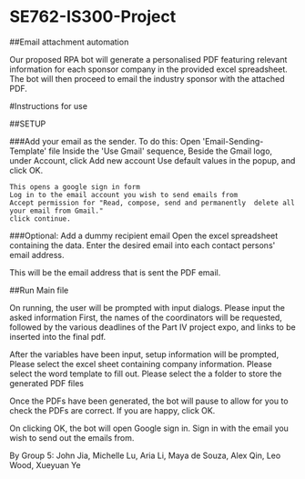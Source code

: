 # SE762-IS300-Project

##Email attachment automation

Our proposed RPA bot will generate a personalised PDF featuring relevant information for each sponsor company in the provided excel spreadsheet. The bot will then proceed to email the industry sponsor with the attached PDF.


#Instructions for use

##SETUP

###Add your email as the sender. 
To do this:
Open 'Email-Sending-Template' file
Inside the 'Use Gmail' sequence, 
Beside the Gmail logo, under Account, click Add new account
Use default values in the popup, and click OK.

	This opens a google sign in form
	Log in to the email account you wish to send emails from
	Accept permission for "Read, compose, send and permanently 	delete all your email from Gmail."
	click continue.

###Optional: Add a dummy recipient email
Open the excel spreadsheet containing the data.
Enter the desired email into each contact persons' email address.

This will be the email address that is sent the PDF email.

##Run Main file

On running, the user will be prompted with input dialogs. Please input the asked information
First, the names of the coordinators will be requested, followed by the various deadlines of the Part IV project expo, and links to be inserted into the final pdf.

After the variables have been input,
setup information will be prompted,
Please select the excel sheet containing company information.
Please select the word template to fill out. 
Please select the a folder to store the generated PDF files

Once the PDFs have been generated, the bot will pause to allow for you to check the PDFs are correct.
If you are happy, click OK.

On clicking OK, the bot will open Google sign in.
Sign in with the email you wish to send out the emails from.


By Group 5:
John Jia, Michelle Lu, Aria Li, Maya de Souza, Alex Qin, Leo Wood, Xueyuan Ye
